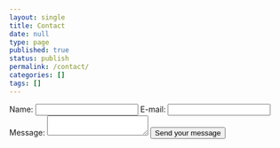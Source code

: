 ```yaml
---
layout: single
title: Contact
date: null
type: page
published: true
status: publish
permalink: /contact/
categories: []
tags: []
---
```


<form action="https://formspree.io/f/mnqlvgwq" method="POST">
  <label for="name">Name:</label>
  <input type="text" id="name" name="user_name" />
  <label for="mail">E-mail:</label>
  <input type="email" id="mail" name="user_mail" />
  <label for="msg">Message:</label>
  <textarea id="msg" name="user_message"></textarea>
  <button type="submit">Send your message</button>
  <input type="hidden" name="_next" value="/thank-you" />
  <input
    type="hidden"
    name="_subject"
    value="New submission from contact form"
  />
  <input type="hidden" name="_cc" value="darunabas@gmail.com" />
</form>
